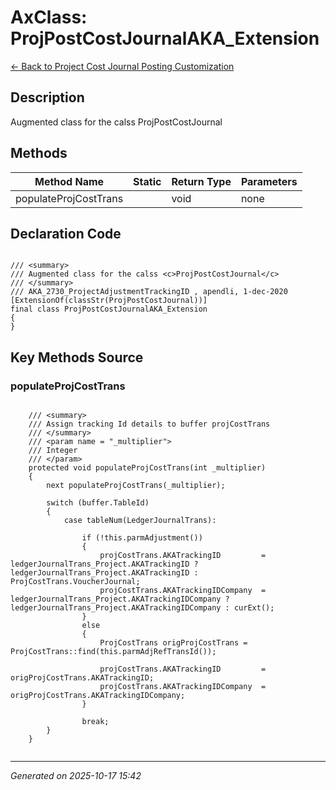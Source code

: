 # AxClass: ProjPostCostJournalAKA_Extension

[← Back to Project Cost Journal Posting Customization](../README.md)

## Description

<summary> Augmented class for the calss <c>ProjPostCostJournal</c> </summary>

## Methods

| Method Name | Static | Return Type | Parameters |
|-------------|--------|-------------|------------|
| populateProjCostTrans |  | void | none |

## Declaration Code

```xpp

/// <summary>
/// Augmented class for the calss <c>ProjPostCostJournal</c>
/// </summary>
/// AKA_2730_ProjectAdjustmentTrackingID , apendli, 1-dec-2020
[ExtensionOf(classStr(ProjPostCostJournal))]
final class ProjPostCostJournalAKA_Extension
{
}

```

## Key Methods Source

### populateProjCostTrans

```xpp

    /// <summary>
    /// Assign tracking Id details to buffer projCostTrans
    /// </summary>
    /// <param name = "_multiplier">
    /// Integer
    /// </param>
    protected void populateProjCostTrans(int _multiplier)
    {
        next populateProjCostTrans(_multiplier);

        switch (buffer.TableId)
        {
            case tableNum(LedgerJournalTrans):

                if (!this.parmAdjustment())
                {
                    projCostTrans.AKATrackingID         = ledgerJournalTrans_Project.AKATrackingID ? ledgerJournalTrans_Project.AKATrackingID : ProjCostTrans.VoucherJournal;
                    projCostTrans.AKATrackingIDCompany  = ledgerJournalTrans_Project.AKATrackingIDCompany ? ledgerJournalTrans_Project.AKATrackingIDCompany : curExt();
                }
                else
                {
                    ProjCostTrans origProjCostTrans = ProjCostTrans::find(this.parmAdjRefTransId());
                    
                    projCostTrans.AKATrackingID         = origProjCostTrans.AKATrackingID;
                    projCostTrans.AKATrackingIDCompany  = origProjCostTrans.AKATrackingIDCompany;
                }

                break;
        }
    }


```

---

*Generated on 2025-10-17 15:42*
